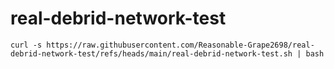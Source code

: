 # real-debrid-network-test

```
curl -s https://raw.githubusercontent.com/Reasonable-Grape2698/real-debrid-network-test/refs/heads/main/real-debrid-network-test.sh | bash
```
